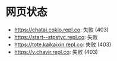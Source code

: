 # 网页状态
- https://chatai.cokio.repl.co: 失败 (403)
- https://start--stpstyc.repl.co: 失败
- https://tote.kaikaixin.repl.co: 失败 (403)
- https://v.chavir.repl.co: 失败 (403)
